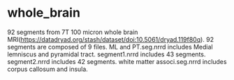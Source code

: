 # whole_brain
92 segments from 7T 100 micron whole brain MRI(https://datadryad.org/stash/dataset/doi:10.5061/dryad.119f80q).
92 segments are composed of 9 files.
ML and PT.seg.nrrd includes Medial lemniscus and pyramidal tract.
segment1.nrrd includes 43 segments.
segment2.nrrd includes 42 segments.
white matter associ.seg.nrrd includes corpus callosum and insula.
